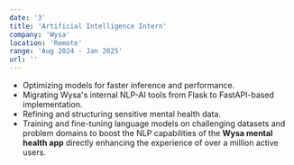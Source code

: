 ```yaml
---
date: '3'
title: 'Artificial Intelligence Intern'
company: 'Wysa'
location: 'Remote'
range: 'Aug 2024 - Jan 2025'
url: ''
---
```

- Optimizing models for faster inference and performance. 
- Migrating Wysa's internal NLP-AI tools from Flask to FastAPI-based implementation. 
- Refining and structuring sensitive mental health data.
- Training  and  fine-tuning  language  models  on challenging datasets and problem domains to  boost  the  NLP  capabilities  of  the  **Wysa  mental  health  app**  directly  enhancing  the experience of over a million active users.
